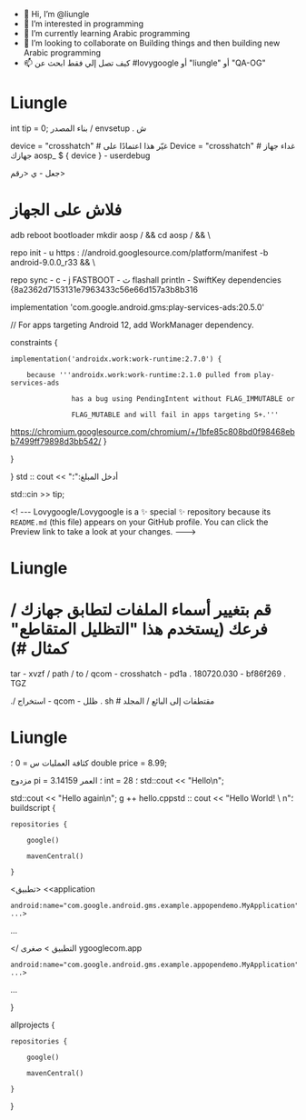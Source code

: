 - 👋 Hi, I’m  @liungle
- 👀 I’m interested in programming
- 🌱 I’m currently learning Arabic programming
- 💞️ I’m looking to collaborate on Building things and then building new Arabic programming
- 📫 كيف تصل إلي فقط ابحث عن #lovygoogle أو "liungle" أو "QA-OG"
# Liungle
int tip = 0;
بناء المصدر / envsetup . ش

device = "crosshatch" # غيّر هذا اعتمادًا على 
Device = "crosshatch" # 
غداء جهاز جهازك aosp_ $ { device } - userdebug 

جعل - ي <رقم>

# فلاش على الجهاز

adb reboot bootloader
mkdir aosp / && cd aosp / && \  

  repo init - u https : //android.googlesource.com/platform/manifest -b android-9.0.0_r33 && \ 

  repo sync - c - j <number>
FASTBOOT - ث flashall
 println - SwiftKey 
dependencies {8a2362d7153131e7963433c56e66d157a3b8b316

  implementation 'com.google.android.gms:play-services-ads:20.5.0'

  // For apps targeting Android 12, add WorkManager dependency.

  constraints {

    implementation('androidx.work:work-runtime:2.7.0') {

        because '''androidx.work:work-runtime:2.1.0 pulled from play-services-ads

                   has a bug using PendingIntent without FLAG_IMMUTABLE or

                   FLAG_MUTABLE and will fail in apps targeting S+.'''
https://chromium.googlesource.com/chromium/+/1bfe85c808bd0f98468ebb7499ff79898d3bb542/
    }

  }

}
std :: cout << "أدخل المبلغ:"؛

std::cin >> tip;

<! ---
Lovygoogle/Lovygoogle is a ✨ special ✨ repository because its `README.md` (this file) appears on your GitHub profile.
You can click the Preview link to take a look at your changes.
--->
# Liungle
# قم بتغيير أسماء الملفات لتطابق جهازك / فرعك (يستخدم هذا "التظليل المتقاطع" كمثال #) 

tar - xvzf / path / to / qcom - crosshatch - pd1a . 180720.030 - bf86f269 . TGZ

 ./ استخراج - qcom - ظلل . sh # مقتطفات إلى البائع / المجلد
# Liungle

كثافة العمليات س = 0 ؛
double price = 8.99;

مزدوج pi = 3.14159 ؛
العمر int = 28 ؛
std::cout << "Hello\n";

std::cout << "Hello again\n";
g ++ hello.cppstd :: cout << "Hello World! \ n"؛ 
buildscript {

    repositories {

        google()

        mavenCentral()

    }
<تطبيق> <<application

    android:name="com.google.android.gms.example.appopendemo.MyApplication" ...>

...

</              التطبيق              > صغرى ygooglecom.app

    android:name="com.google.android.gms.example.appopendemo.MyApplication" ...>

...

</application>
}

allprojects {

    repositories {

        google()

        mavenCentral()

    }

}
